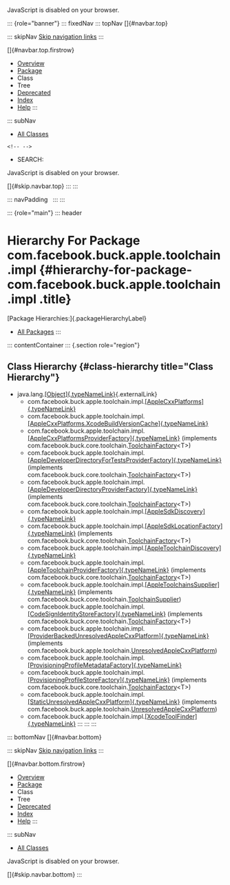 <div>

JavaScript is disabled on your browser.

</div>

::: {role="banner"}
::: fixedNav
::: topNav
[]{#navbar.top}

::: skipNav
[Skip navigation links](#skip.navbar.top "Skip navigation links")
:::

[]{#navbar.top.firstrow}

-   [Overview](../../../../../../index.html)
-   [Package](package-summary.html)
-   Class
-   Tree
-   [Deprecated](../../../../../../deprecated-list.html)
-   [Index](../../../../../../index-all.html)
-   [Help](../../../../../../help-doc.html)
:::

::: subNav
-   [All Classes](../../../../../../allclasses.html)

```{=html}
<!-- -->
```
-   SEARCH:

<div>

<div>

JavaScript is disabled on your browser.

</div>

</div>

[]{#skip.navbar.top}
:::
:::

::: navPadding
 
:::
:::

::: {role="main"}
::: header
# Hierarchy For Package com.facebook.buck.apple.toolchain.impl {#hierarchy-for-package-com.facebook.buck.apple.toolchain.impl .title}

[Package Hierarchies:]{.packageHierarchyLabel}

-   [All Packages](../../../../../../overview-tree.html)
:::

::: contentContainer
::: {.section role="region"}
## Class Hierarchy {#class-hierarchy title="Class Hierarchy"}

-   java.lang.[[Object]{.typeNameLink}](http://docs.oracle.com/javase/7/docs/api/java/lang/Object.html?is-external=true "class or interface in java.lang"){.externalLink}
    -   com.facebook.buck.apple.toolchain.impl.[[AppleCxxPlatforms]{.typeNameLink}](AppleCxxPlatforms.html "class in com.facebook.buck.apple.toolchain.impl")
    -   com.facebook.buck.apple.toolchain.impl.[[AppleCxxPlatforms.XcodeBuildVersionCache]{.typeNameLink}](AppleCxxPlatforms.XcodeBuildVersionCache.html "class in com.facebook.buck.apple.toolchain.impl")
    -   com.facebook.buck.apple.toolchain.impl.[[AppleCxxPlatformsProviderFactory]{.typeNameLink}](AppleCxxPlatformsProviderFactory.html "class in com.facebook.buck.apple.toolchain.impl")
        (implements
        com.facebook.buck.core.toolchain.[ToolchainFactory](../../../core/toolchain/ToolchainFactory.html "interface in com.facebook.buck.core.toolchain")\<T\>)
    -   com.facebook.buck.apple.toolchain.impl.[[AppleDeveloperDirectoryForTestsProviderFactory]{.typeNameLink}](AppleDeveloperDirectoryForTestsProviderFactory.html "class in com.facebook.buck.apple.toolchain.impl")
        (implements
        com.facebook.buck.core.toolchain.[ToolchainFactory](../../../core/toolchain/ToolchainFactory.html "interface in com.facebook.buck.core.toolchain")\<T\>)
    -   com.facebook.buck.apple.toolchain.impl.[[AppleDeveloperDirectoryProviderFactory]{.typeNameLink}](AppleDeveloperDirectoryProviderFactory.html "class in com.facebook.buck.apple.toolchain.impl")
        (implements
        com.facebook.buck.core.toolchain.[ToolchainFactory](../../../core/toolchain/ToolchainFactory.html "interface in com.facebook.buck.core.toolchain")\<T\>)
    -   com.facebook.buck.apple.toolchain.impl.[[AppleSdkDiscovery]{.typeNameLink}](AppleSdkDiscovery.html "class in com.facebook.buck.apple.toolchain.impl")
    -   com.facebook.buck.apple.toolchain.impl.[[AppleSdkLocationFactory]{.typeNameLink}](AppleSdkLocationFactory.html "class in com.facebook.buck.apple.toolchain.impl")
        (implements
        com.facebook.buck.core.toolchain.[ToolchainFactory](../../../core/toolchain/ToolchainFactory.html "interface in com.facebook.buck.core.toolchain")\<T\>)
    -   com.facebook.buck.apple.toolchain.impl.[[AppleToolchainDiscovery]{.typeNameLink}](AppleToolchainDiscovery.html "class in com.facebook.buck.apple.toolchain.impl")
    -   com.facebook.buck.apple.toolchain.impl.[[AppleToolchainProviderFactory]{.typeNameLink}](AppleToolchainProviderFactory.html "class in com.facebook.buck.apple.toolchain.impl")
        (implements
        com.facebook.buck.core.toolchain.[ToolchainFactory](../../../core/toolchain/ToolchainFactory.html "interface in com.facebook.buck.core.toolchain")\<T\>)
    -   com.facebook.buck.apple.toolchain.impl.[[AppleToolchainsSupplier]{.typeNameLink}](AppleToolchainsSupplier.html "class in com.facebook.buck.apple.toolchain.impl")
        (implements
        com.facebook.buck.core.toolchain.[ToolchainSupplier](../../../core/toolchain/ToolchainSupplier.html "interface in com.facebook.buck.core.toolchain"))
    -   com.facebook.buck.apple.toolchain.impl.[[CodeSignIdentityStoreFactory]{.typeNameLink}](CodeSignIdentityStoreFactory.html "class in com.facebook.buck.apple.toolchain.impl")
        (implements
        com.facebook.buck.core.toolchain.[ToolchainFactory](../../../core/toolchain/ToolchainFactory.html "interface in com.facebook.buck.core.toolchain")\<T\>)
    -   com.facebook.buck.apple.toolchain.impl.[[ProviderBackedUnresolvedAppleCxxPlatform]{.typeNameLink}](ProviderBackedUnresolvedAppleCxxPlatform.html "class in com.facebook.buck.apple.toolchain.impl")
        (implements
        com.facebook.buck.apple.toolchain.[UnresolvedAppleCxxPlatform](../UnresolvedAppleCxxPlatform.html "interface in com.facebook.buck.apple.toolchain"))
    -   com.facebook.buck.apple.toolchain.impl.[[ProvisioningProfileMetadataFactory]{.typeNameLink}](ProvisioningProfileMetadataFactory.html "class in com.facebook.buck.apple.toolchain.impl")
    -   com.facebook.buck.apple.toolchain.impl.[[ProvisioningProfileStoreFactory]{.typeNameLink}](ProvisioningProfileStoreFactory.html "class in com.facebook.buck.apple.toolchain.impl")
        (implements
        com.facebook.buck.core.toolchain.[ToolchainFactory](../../../core/toolchain/ToolchainFactory.html "interface in com.facebook.buck.core.toolchain")\<T\>)
    -   com.facebook.buck.apple.toolchain.impl.[[StaticUnresolvedAppleCxxPlatform]{.typeNameLink}](StaticUnresolvedAppleCxxPlatform.html "class in com.facebook.buck.apple.toolchain.impl")
        (implements
        com.facebook.buck.apple.toolchain.[UnresolvedAppleCxxPlatform](../UnresolvedAppleCxxPlatform.html "interface in com.facebook.buck.apple.toolchain"))
    -   com.facebook.buck.apple.toolchain.impl.[[XcodeToolFinder]{.typeNameLink}](XcodeToolFinder.html "class in com.facebook.buck.apple.toolchain.impl")
:::
:::
:::

::: bottomNav
[]{#navbar.bottom}

::: skipNav
[Skip navigation links](#skip.navbar.bottom "Skip navigation links")
:::

[]{#navbar.bottom.firstrow}

-   [Overview](../../../../../../index.html)
-   [Package](package-summary.html)
-   Class
-   Tree
-   [Deprecated](../../../../../../deprecated-list.html)
-   [Index](../../../../../../index-all.html)
-   [Help](../../../../../../help-doc.html)
:::

::: subNav
-   [All Classes](../../../../../../allclasses.html)

<div>

<div>

JavaScript is disabled on your browser.

</div>

</div>

[]{#skip.navbar.bottom}
:::
